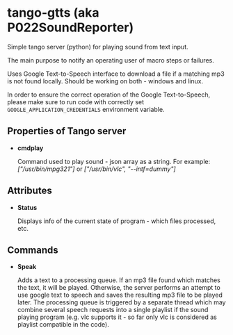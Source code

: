 # tango-gtts (aka P022SoundReporter)
Simple tango server (python) for playing sound from text input.

The main purpose to notify an operating user of macro steps or failures.

Uses Google Text-to-Speech interface to download a file if a matching mp3 is not found locally.
Should be working on both - windows and linux.

In order to ensure the correct operation of the Google Text-to-Speech, please make sure to run code with correctly set `GOOGLE_APPLICATION_CREDENTIALS` environment variable.

## Properties of Tango server
- __cmdplay__
    
    Command used to play sound - json array as a string.
For example: 
_["/usr/bin/mpg321"]_ or
_["/usr/bin/vlc", "--intf=dummy"]_

## Attributes
- __Status__

    Displays info of the current state of program - which files processed, etc.

## Commands
- __Speak__

    Adds a text to a processing queue. If an mp3 file found which matches the text, it will be played. 
Otherwise, the server performs an attempt to use google text to speech and saves the resulting mp3 file to be played later.
The processing queue is triggered by a separate thread which may combine several speech requests into a single playlist
if the sound playing program (e.g. vlc supports it - so far only vlc is considered as playlist compatible in the code).
